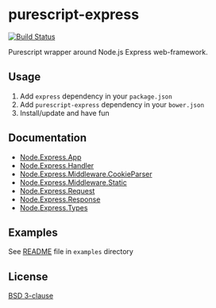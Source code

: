 # purescript-express

[![Build Status](https://travis-ci.org/nkly/purescript-express.svg?branch=master)](https://travis-ci.org/nkly/purescript-express)

Purescript wrapper around Node.js Express web-framework.

## Usage

1. Add `express` dependency in your `package.json`
2. Add `purescript-express` dependency in your `bower.json`
3. Install/update and have fun

## Documentation

- [Node.Express.App](generated-docs/Node/Express/App.md)
- [Node.Express.Handler](generated-docs/Node/Express/Handler.md)
- [Node.Express.Middleware.CookieParser](generated-docs/Node/Express/Middleware/CookieParser.md)
- [Node.Express.Middleware.Static](generated-docs/Node/Express/Middleware/Static.md)
- [Node.Express.Request](generated-docs/Node/Express/Request.md)
- [Node.Express.Response](generated-docs/Node/Express/Response.md)
- [Node.Express.Types](generated-docs/Node/Express/Types.md)

## Examples

See [README](examples/README.md) file in `examples` directory

## License

[BSD 3-clause](LICENSE)
